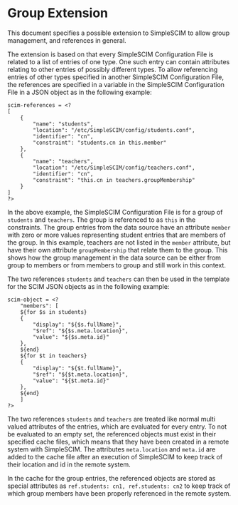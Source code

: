 # Group Extension

This document specifies a possible extension to SimpleSCIM to allow
group management, and references in general.

The extension is based on that every SimpleSCIM Configuration File is
related to a list of entries of one type. One such entry can contain
attributes relating to other entries of possibly different types. To
allow referencing entries of other types specified in another
SimpleSCIM Configuration File, the references are specified in a
variable in the SimpleSCIM Configuration File in a JSON object as
in the following example:

```
scim-references = <?
[
	{
		"name": "students",
		"location": "/etc/SimpleSCIM/config/students.conf",
		"identifier": "cn",
		"constraint": "students.cn in this.member"
	},
	{
		"name": "teachers",
		"location": "/etc/SimpleSCIM/config/teachers.conf",
		"identifier": "cn",
		"constraint": "this.cn in teachers.groupMembership"
	}
]
?>
```

In the above example, the SimpleSCIM Configuration File is for a
group of `students` and `teachers`. The group is referenced to as
`this` in the constraints. The group entries from the data source
have an attribute `member` with zero or more values representing
student entries that are members of the group. In this example,
teachers are not listed in the `member` attribute, but have their own
attribute `groupMembership` that relate them to the group. This shows
how the group management in the data source can be either from group
to members or from members to group and still work in this context.

The two references `students` and `teachers` can then be used in the
template for the SCIM JSON objects as in the following example:

```
scim-object = <?
	"members": [
	${for $s in students}
	{
		"display": "${$s.fullName}",
		"$ref": "${$s.meta.location}",
		"value": "${$s.meta.id}"
	},
	${end}
	${for $t in teachers}
	{
		"display": "${$t.fullName}",
		"$ref": "${$t.meta.location}",
		"value": "${$t.meta.id}"
	},
	${end}
	]
?>
```

The two references `students` and `teachers` are treated like normal
multi valued attributes of the entries, which are evaluated for every
entry. To not be evaluated to an empty set, the referenced objects
must exist in their specified cache files, which means that they have
been created in a remote system with SimpleSCIM. The attributes
`meta.location` and `meta.id` are added to the cache file after an
execution of SimpleSCIM to keep track of their location and id in the
remote system.

In the cache for the group entries, the referenced objects are stored
as special attributes as `ref.students: cn1, ref.students: cn2` to
keep track of which group members have been properly referenced in
the remote system.
